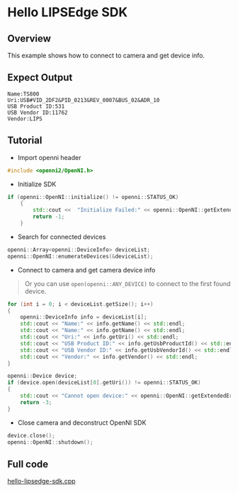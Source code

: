 # Hello LIPSEdge SDK

## Overview

This example shows how to connect to camera and get device info.

## Expect Output

```
Name:TS800
Uri:USB#VID_2DF2&PID_0213&REV_0007&BUS_02&ADR_10
USB Product ID:531
USB Vendor ID:11762
Vendor:LIPS
```

## Tutorial

- Import openni header

```cpp
#include <openni2/OpenNI.h>
```

- Initialize SDK

```cpp
if (openni::OpenNI::initialize() != openni::STATUS_OK)
	{
		std::cout <<  "Initialize Failed:" << openni::OpenNI::getExtendedError() << std::endl;
		return -1;
	}
```

- Search for connected devices

```cpp
openni::Array<openni::DeviceInfo> deviceList;
openni::OpenNI::enumerateDevices(&deviceList);
```

- Connect to camera and get camera device info

> Or you can use `open(openni::ANY_DEVICE)` to connect to the first found device.

```cpp
for (int i = 0; i < deviceList.getSize(); i++)
{
	openni::DeviceInfo info = deviceList[i];
	std::cout << "Name:" << info.getName() << std::endl;
	std::cout << "Name:" << info.getName() << std::endl;
	std::cout << "Uri:" << info.getUri() << std::endl;
	std::cout << "USB Product ID:" << info.getUsbProductId() << std::endl;
	std::cout << "USB Vendor ID:" << info.getUsbVendorId() << std::endl;
	std::cout << "Vendor:" << info.getVendor() << std::endl;
}

openni::Device device;
if (device.open(deviceList[0].getUri()) != openni::STATUS_OK)
{
    std::cout << "Cannot open device:" << openni::OpenNI::getExtendedError() << std::endl;
    return -3;
}
```

- Close camera and deconstruct OpenNI SDK

```cpp
device.close();
openni::OpenNI::shutdown();
```

## Full code

[hello-lipsedge-sdk.cpp](https://github.com/HedgeHao/LIPSedgeSDK_Tutorial/blob/master/c%2B%2B/hello-lipsedge-sdk/hello-lipsedge-sdk.cpp)
